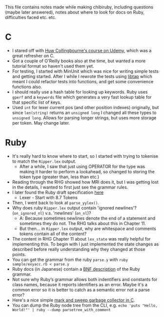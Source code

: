 This file contains notes made while making chibiruby, including questions (maybe later answered), notes about where to look for docs on Ruby, difficulties faced etc. etc.

C
=
* I stared off with [Huw Collingbourne's course on Udemy](http://www.udemy.com/c-programming-for-beginners/), which was a great refresher on C.
* Got a couple of O'Reilly books also at the time, but wanted a more tutorial format so haven't used them yet.
* For testing, I started with MinUnit which was nice for writing simple tests and getting started. After I while I rewrote the tests using [libtap](http://github.com/zorgnax/libtap) which meant I could refactor tests into functions, and get some convenience functions also.
* I should really use a hash table for looking up keywords. Ruby uses `gperf` and a `keywords` file which generates a very fast lookup table for that specific list of keys.
* Used `int` for lexer current pos (and other position indexes) originally, but since `len(string)` returns an `unsigned long` I changed all these types to `unsigned long`. Allows for parsing longer strings, but uses more storage per token. May change later.

Ruby
=
* It's really hard to know where to start, so I started with trying to tokenise to match the `Ripper.lex` output.
  * After a while, I saw that just using OPERATOR for the type was making it harder to perform a lookahead, so changed to storing the token type (greater than, less than etc.)
* Reading through the RHG showed how MRI does it, but I was getting lost in the details, I wanted to first just see the grammar rules.
* I later found the Ruby draft specification [here](http://www.ipa.go.jp/osc/english/ruby/)
  * Lexer - Start with 8.7 Tokens
* Then, I went back to look at `parse_yylex()`.
* Why does ruby `Ripper.lex` output contain 'ignored newlines'? (`on_ignored_nl`) v.s. 'newlines' (`on_nl`)?
  * A: Because sometimes newlines denote the end of a statement and sometimes they do not. The RHG talks about this in Chapter 11.
  * But then... in `Ripper.lex` output, why are whitespace and comments tokens contain all of the content?
* The content in RHG Chapter 11 about `lex_state` was really helpful for implementing this. To begin with I just implemented the state changes as described before really understanding why they changed at those points.
* You can get the grammar from the ruby `parse.y` with `ruby sample/exyacc.rb < parse.y`
* Ruby docs (in Japanese) contain a [BNF description](http://docs.ruby-lang.org/ja/2.2.0/doc/spec=2fbnf.html) of the Ruby grammar.
* Not sure why Ruby’s grammar allows both indentifiers and constants for class names, because it reports identifiers as an error. Maybe it's a common error so it is better to catch as a semantic error not a parse error?
* Here's a nice simple [mark and sweep garbage collector in C](http://journal.stuffwithstuff.com/2013/12/08/babys-first-garbage-collector/).
* You can dump the Ruby node tree from the CLI, e.g. `echo 'puts "Hello, World!"' | ruby --dump parsetree_with_comment`
